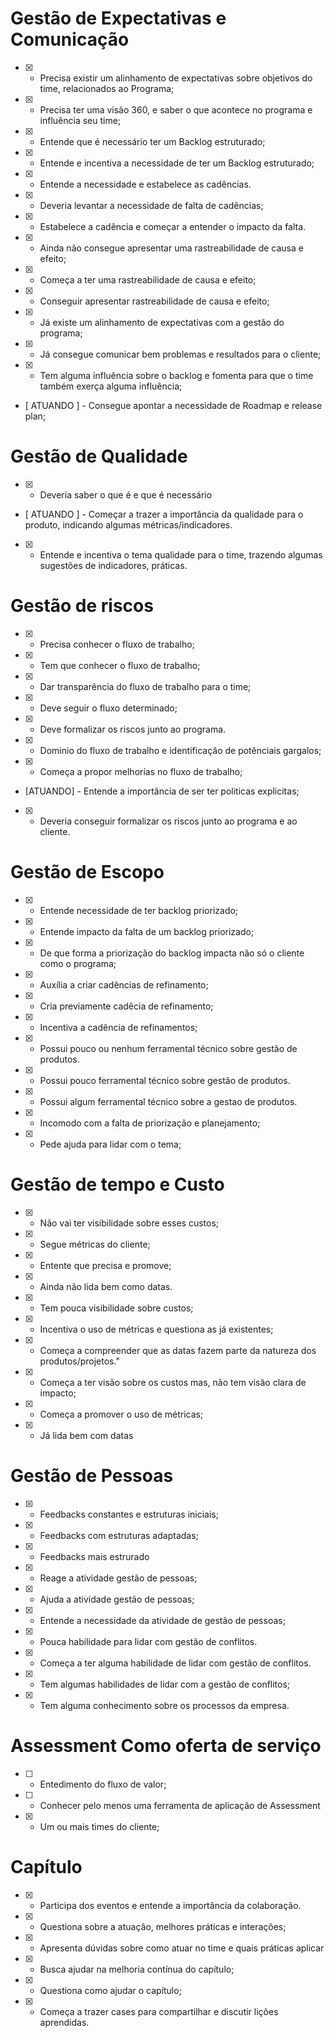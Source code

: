 # Gestão de Expectativas e Comunicação

- [x] - Precisa existir um alinhamento de expectativas sobre objetivos do time, relacionados ao Programa;
- [x] - Precisa ter uma visão 360, e saber o que acontece no programa e influência seu time;

- [x] - Entende que é necessário ter um Backlog estruturado;
- [x] - Entende e incentiva a necessidade de ter um Backlog estruturado;

- [x] - Entende a necessidade e estabelece as cadências.
- [x] - Deveria levantar a necessidade de falta de cadências;
- [x] - Estabelece a cadência e começar a entender o impacto da falta.

- [x] - Ainda não consegue apresentar uma rastreabilidade de causa e efeito;
- [x] - Começa a ter uma rastreabilidade de causa e efeito;
- [x] - Conseguir apresentar rastreabilidade de causa e efeito;

- [x] - Já existe um alinhamento de expectativas com a gestão do programa;
- [x] - Já consegue comunicar bem problemas e resultados para o cliente;
- [x] - Tem alguma influência sobre o backlog e fomenta para que o time também exerça alguma influência;
- [ ATUANDO ] - Consegue apontar a necessidade de Roadmap e release plan;

# Gestão de Qualidade

- [x] - Deveria saber o que é e que é necessário

- [ ATUANDO ] - Começar a trazer a importância da qualidade para o produto, indicando algumas métricas/indicadores.

- [x] - Entende e incentiva o tema qualidade para o time, trazendo algumas sugestões de indicadores, práticas.

# Gestão de riscos

- [x] - Precisa conhecer o fluxo de trabalho;
- [x] - Tem que conhecer o fluxo de trabalho;
- [x] - Dar transparência do fluxo de trabalho para o time;

- [x] - Deve seguir o fluxo determinado;
- [x] - Deve formalizar os riscos junto ao programa.

- [x] - Dominio do fluxo de trabalho e identificação de potênciais gargalos;
- [x] - Começa a propor melhorías no fluxo de trabalho;

- [ATUANDO] - Entende a importância de ser ter politicas explicitas;
- [x] - Deveria conseguir formalizar os riscos junto ao programa e ao cliente.

# Gestão de Escopo

- [x] - Entende necessidade de ter backlog priorizado;
- [x] - Entende impacto da falta de um backlog priorizado;
- [x] - De que forma a priorização do backlog impacta não só o cliente como o programa;

- [x] - Auxília a criar cadências de refinamento;
- [x] - Cria previamente cadêcia de refinamento;
- [x] - Incentiva a cadência de refinamentos;

- [x] - Possui pouco ou nenhum ferramental técnico sobre gestão de produtos.
- [x] - Possui pouco ferramental técnico sobre gestão de produtos.
- [x] - Possui algum ferramental técnico sobre a gestao de produtos.

- [x] - Incomodo com a falta de priorização e planejamento;
- [x] - Pede ajuda para  lidar com o tema;

# Gestão de tempo e Custo

- [x] - Não vai ter visibilidade sobre esses custos;
- [x] - Segue métricas do cliente;
- [x] - Entente que precisa e promove;
- [x] - Ainda não lida bem como datas.

- [x] - Tem pouca visibilidade sobre custos;
- [x] - Incentiva o uso de métricas e questiona as já existentes;
- [x] - Começa a compreender que as datas fazem parte da natureza dos produtos/projetos."

- [x] - Começa a ter visão sobre os custos mas, não tem visão clara de impacto;
- [x] - Começa a promover o uso de métricas;
- [x] - Já lida bem com datas

# Gestão de Pessoas

- [x] - Feedbacks constantes e estruturas iniciais;
- [x] - Feedbacks com estruturas adaptadas;
- [x] - Feedbacks mais estrurado

- [x] - Reage a atividade gestão de pessoas;
- [x] - Ajuda a atividade gestão de pessoas;
- [x] - Entende a necessidade da atividade de gestão de pessoas;

- [x] - Pouca habilidade para lidar com gestão de conflitos.
- [x] - Começa a ter alguma habilidade de lidar com gestão de conflitos.
- [x] - Tem algumas habilidades de lidar com a gestão de conflitos;

- [x] - Tem alguma conhecimento sobre os processos da empresa.

# Assessment Como oferta de serviço

- [ ] - Entedimento do fluxo de valor;
- [ ] - Conhecer pelo menos uma ferramenta de aplicação de Assessment
- [x] - Um ou mais times do cliente;

# Capítulo

- [x] - Participa dos eventos e entende a importância da colaboração.

- [x] - Questiona sobre a atuação, melhores práticas e interações;
- [x] - Apresenta dúvidas sobre como atuar no time e quais práticas aplicar

- [x] - Busca ajudar na melhoria contínua do capítulo;
- [x] - Questiona como ajudar o capítulo;
- [x] - Começa a trazer cases para compartilhar e discutir lições aprendidas.

